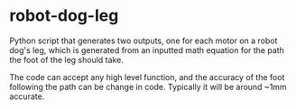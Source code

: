 # robot-dog-leg
Python script that generates two outputs, one for each motor on a robot dog's leg, which is generated from an inputted math equation for the path the foot of the leg should take.

The code can accept any high level function, and the accuracy of the foot following the path can be change in code. Typically it will be around ~1mm accurate.

